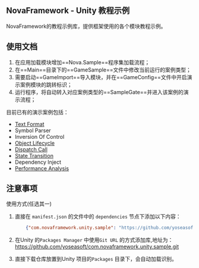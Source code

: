 ## NovaFramework - Unity 教程示例

NovaFramework的教程示例库，提供框架使用的各个模块教程示例。

## 使用文档

1. 在应用加载模块增加==Nova.Sample==程序集加载流程；
2. 在==Main==目录下的==GameSample==文件中修改当前运行的案例类型；
3. 需要启动==GameImport==导入模块，并在==GameConfig==文件中开启演示案例模块的跳转标识；
4. 运行程序，将自动转入对应案例类型的==SampleGate==并进入该案例的演示流程；

目前已有的演示案例包括：  
- [Text Format](Runtime/Text%20Format/README.md)
- Symbol Parser
- Inversion Of Control
- [Object Lifecycle](Runtime/Object%20Lifecycle/README.md)
- [Dispatch Call](Runtime/Dispatch%20Call/README.md)
- [State Transition](Runtime/State%20Transition/README.md)
- Dependency Inject
- [Performance Analysis](Runtime/Performance%20Analysis/README.md)

## 注意事项

使用方式(任选其一)

1. 直接在 `manifest.json` 的文件中的 `dependencies` 节点下添加以下内容：
    ```json
        {"com.novaframework.unity.sample": "https://github.com/yoseasoft/com.novaframework.unity.sample.git"}
    ```

2. 在Unity 的`Packages Manager` 中使用`Git URL` 的方式添加库,地址为：
https://github.com/yoseasoft/com.novaframework.unity.sample.git

3. 直接下载仓库放置到Unity 项目的`Packages` 目录下，会自动加载识别。
